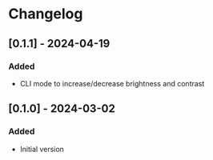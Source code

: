 # Changelog

## [0.1.1] - 2024-04-19
### Added
- CLI mode to increase/decrease brightness and contrast

## [0.1.0] - 2024-03-02
### Added
- Initial version
